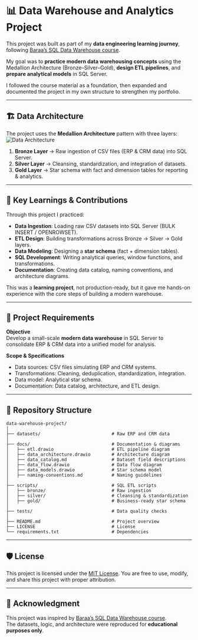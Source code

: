 # 📊 Data Warehouse and Analytics Project

This project was built as part of my **data engineering learning journey**, following [Baraa’s SQL Data Warehouse course](https://datawithbaraa.substack.com).  

My goal was to **practice modern data warehousing concepts** using the Medallion Architecture (Bronze–Silver–Gold), **design ETL pipelines**, and **prepare analytical models** in SQL Server.  

I followed the course material as a foundation, then expanded and documented the project in my own structure to strengthen my portfolio.  

---

## 🏗️ Data Architecture

The project uses the **Medallion Architecture** pattern with three layers:  
![Data Architecture](docs/data_architecture.png)

1. **Bronze Layer** → Raw ingestion of CSV files (ERP & CRM data) into SQL Server.  
2. **Silver Layer** → Cleansing, standardization, and integration of datasets.  
3. **Gold Layer** → Star schema with fact and dimension tables for reporting & analytics.  

---

## 📖 Key Learnings & Contributions  

Through this project I practiced:  

- **Data Ingestion**: Loading raw CSV datasets into SQL Server (BULK INSERT / OPENROWSET).  
- **ETL Design**: Building transformations across Bronze → Silver → Gold layers.  
- **Data Modeling**: Designing a **star schema** (fact + dimension tables).  
- **SQL Development**: Writing analytical queries, window functions, and transformations.  
- **Documentation**: Creating data catalog, naming conventions, and architecture diagrams.  

This was a **learning project**, not production-ready, but it gave me hands-on experience with the core steps of building a modern warehouse.  

---

## 🚀 Project Requirements  

**Objective**  
Develop a small-scale **modern data warehouse** in SQL Server to consolidate ERP & CRM data into a unified model for analysis.  

**Scope & Specifications**  
- Data sources: CSV files simulating ERP and CRM systems.  
- Transformations: Cleaning, deduplication, standardization, integration.  
- Data model: Analytical star schema.  
- Documentation: Data catalog, architecture, and ETL design.  

---

## 📂 Repository Structure
```
data-warehouse-project/
│
├── datasets/                           # Raw ERP and CRM data
│
├── docs/                               # Documentation & diagrams
│   ├── etl.drawio                      # ETL pipeline diagram
│   ├── data_architecture.drawio        # Architecture diagram
│   ├── data_catalog.md                 # Dataset field descriptions
│   ├── data_flow.drawio                # Data flow diagram
│   ├── data_models.drawio              # Star schema model
│   ├── naming-conventions.md           # Naming guidelines
│
├── scripts/                            # SQL ETL scripts
│   ├── bronze/                         # Raw ingestion
│   ├── silver/                         # Cleansing & standardization
│   ├── gold/                           # Business-ready star schema
│
├── tests/                              # Data quality checks
│
├── README.md                           # Project overview
├── LICENSE                             # License
└── requirements.txt                    # Dependencies
```

---

## 🛡️ License

This project is licensed under the [MIT License](LICENSE). You are free to use, modify, and share this project with proper attribution.  

---

## 🙏 Acknowledgment  

This project was inspired by [Baraa’s SQL Data Warehouse course](https://datawithbaraa.substack.com).  
The datasets, logic, and architecture were reproduced for **educational purposes only**.  
